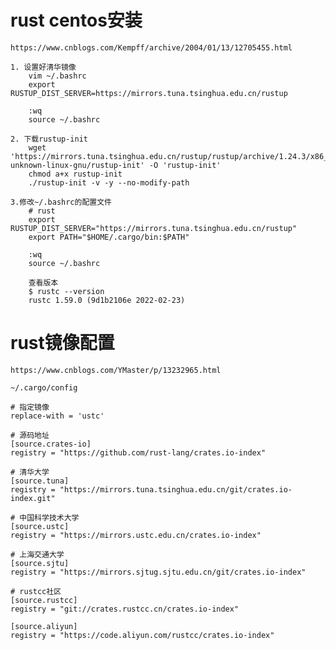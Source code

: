 # rust centos安装

	https://www.cnblogs.com/Kempff/archive/2004/01/13/12705455.html

	1. 设置好清华镜像
		vim ~/.bashrc
		export RUSTUP_DIST_SERVER=https://mirrors.tuna.tsinghua.edu.cn/rustup

		:wq
		source ~/.bashrc

	2. 下载rustup-init
		wget  'https://mirrors.tuna.tsinghua.edu.cn/rustup/rustup/archive/1.24.3/x86_64-unknown-linux-gnu/rustup-init' -O 'rustup-init'
		chmod a+x rustup-init
		./rustup-init -v -y --no-modify-path
		
	3.修改~/.bashrc的配置文件
		# rust
		export RUSTUP_DIST_SERVER="https://mirrors.tuna.tsinghua.edu.cn/rustup"
		export PATH="$HOME/.cargo/bin:$PATH"

		:wq
		source ~/.bashrc

		查看版本
		$ rustc --version
        rustc 1.59.0 (9d1b2106e 2022-02-23)

# rust镜像配置

	https://www.cnblogs.com/YMaster/p/13232965.html

	~/.cargo/config 

	# 指定镜像
	replace-with = 'ustc'

	# 源码地址
	[source.crates-io]
	registry = "https://github.com/rust-lang/crates.io-index"

	# 清华大学
	[source.tuna]
	registry = "https://mirrors.tuna.tsinghua.edu.cn/git/crates.io-index.git"

	# 中国科学技术大学
	[source.ustc]
	registry = "https://mirrors.ustc.edu.cn/crates.io-index"

	# 上海交通大学
	[source.sjtu]
	registry = "https://mirrors.sjtug.sjtu.edu.cn/git/crates.io-index"

	# rustcc社区
	[source.rustcc]
	registry = "git://crates.rustcc.cn/crates.io-index"

	[source.aliyun]
	registry = "https://code.aliyun.com/rustcc/crates.io-index"
